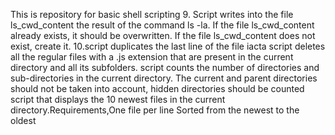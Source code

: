 This is repository for basic shell scripting
9. Script writes into the file ls_cwd_content the result of the command ls -la. If the file ls_cwd_content already exists, it should be overwritten. If the file ls_cwd_content does not exist, create it.
10.script duplicates the last line of the file iacta
script deletes all the regular files with a .js extension that are present in the current directory and all its subfolders.
script counts the number of directories and sub-directories in the current directory. The current and parent directories should not be taken into account, hidden directories should be counted
script that displays the 10 newest files in the current directory.Requirements,One file per line Sorted from the newest to the oldest
